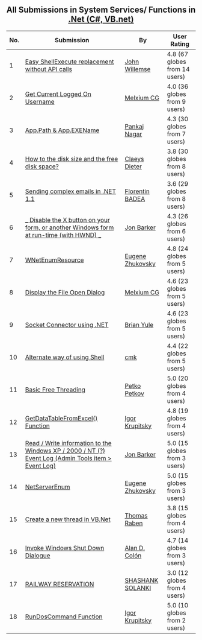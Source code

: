﻿<div align="center">

## All Submissions in System Services/ Functions in [\.Net \(C\#, VB\.net\)](../ByWorld/net-c-vb-net.md)

</div>

No.  | Submission | By   | User Rating
---- | ---------- | ---- | -----------
1 | [Easy ShellExecute replacement without API calls<br />](https://github.com/Planet-Source-Code/john-willemse-easy-shellexecute-replacement-without-api-calls__10-1794) | [John Willemse](../ByAuthor/john-willemse.md) | 4.8 (67 globes from 14 users)
2 | [Get Current Logged On Username<br />](https://github.com/Planet-Source-Code/melxium-cg-get-current-logged-on-username__10-101) | [Melxium CG](../ByAuthor/melxium-cg.md) | 4.0 (36 globes from 9 users)
3 | [App\.Path & App\.EXEName<br />](https://github.com/Planet-Source-Code/pankaj-nagar-app-path-app-exename__10-5) | [Pankaj Nagar](../ByAuthor/pankaj-nagar.md) | 4.3 (30 globes from 7 users)
4 | [How to the disk size and the free disk space?<br />](https://github.com/Planet-Source-Code/claeys-dieter-how-to-the-disk-size-and-the-free-disk-space__10-2908) | [Claeys Dieter](../ByAuthor/claeys-dieter.md) | 3.8 (30 globes from 8 users)
5 | [Sending complex emails in \.NET 1\.1<br />](https://github.com/Planet-Source-Code/florentin-badea-sending-complex-emails-in-net-1-1__10-4550) | [Florentin BADEA](../ByAuthor/florentin-badea.md) | 3.6 (29 globes from 8 users)
6 | [\_ Disable the X button on your form, or another Windows form at run\-time \(with HWND\)  \_<br />](https://github.com/Planet-Source-Code/jon-barker-disable-the-x-button-on-your-form-or-another-windows-form-at-run-time-with-hwnd__10-469) | [Jon Barker](../ByAuthor/jon-barker.md) | 4.3 (26 globes from 6 users)
7 | [WNetEnumResource<br />](https://github.com/Planet-Source-Code/eugene-zhukovsky-wnetenumresource__10-741) | [Eugene Zhukovsky](../ByAuthor/eugene-zhukovsky.md) | 4.8 (24 globes from 5 users)
8 | [Display the File Open Dialog<br />](https://github.com/Planet-Source-Code/melxium-cg-display-the-file-open-dialog__10-103) | [Melxium CG](../ByAuthor/melxium-cg.md) | 4.6 (23 globes from 5 users)
9 | [Socket Connector using \.NET<br />](https://github.com/Planet-Source-Code/brian-yule-socket-connector-using-net__10-601) | [Brian Yule](../ByAuthor/brian-yule.md) | 4.6 (23 globes from 5 users)
10 | [Alternate way of using Shell<br />](https://github.com/Planet-Source-Code/cmk-alternate-way-of-using-shell__10-1127) | [cmk](../ByAuthor/cmk.md) | 4.4 (22 globes from 5 users)
11 | [Basic Free Threading<br />](https://github.com/Planet-Source-Code/petko-petkov-basic-free-threading__10-1515) | [Petko Petkov](../ByAuthor/petko-petkov.md) | 5.0 (20 globes from 4 users)
12 | [GetDataTableFromExcel\(\) Function<br />](https://github.com/Planet-Source-Code/igor-krupitsky-getdatatablefromexcel-function__10-4744) | [Igor Krupitsky](../ByAuthor/igor-krupitsky.md) | 4.8 (19 globes from 4 users)
13 | [Read / Write information to the Windows XP / 2000 / NT \(?\) Event Log \(Admin Tools item \> Event Log\)<br />](https://github.com/Planet-Source-Code/jon-barker-read-write-information-to-the-windows-xp-2000-nt-event-log-admin-tools-item-eve__10-66) | [Jon Barker](../ByAuthor/jon-barker.md) | 5.0 (15 globes from 3 users)
14 | [NetServerEnum<br />](https://github.com/Planet-Source-Code/eugene-zhukovsky-netserverenum__10-734) | [Eugene Zhukovsky](../ByAuthor/eugene-zhukovsky.md) | 5.0 (15 globes from 3 users)
15 | [Create a new thread in VB\.Net<br />](https://github.com/Planet-Source-Code/thomas-raben-create-a-new-thread-in-vb-net__10-67) | [Thomas Raben](../ByAuthor/thomas-raben.md) | 3.8 (15 globes from 4 users)
16 | [Invoke Windows Shut Down Dialogue<br />](https://github.com/Planet-Source-Code/alan-d-col-n-invoke-windows-shut-down-dialogue__10-1456) | [Alan D\. Colón](../ByAuthor/alan-d-col-n.md) | 4.7 (14 globes from 3 users)
17 | [RAILWAY RESERVATION<br />](https://github.com/Planet-Source-Code/shashank-solanki-railway-reservation__10-5997) | [SHASHANK SOLANKI](../ByAuthor/shashank-solanki.md) | 3.0 (12 globes from 4 users)
18 | [RunDosCommand Function<br />](https://github.com/Planet-Source-Code/igor-krupitsky-rundoscommand-function__10-5679) | [Igor Krupitsky](../ByAuthor/igor-krupitsky.md) | 5.0 (10 globes from 2 users)
